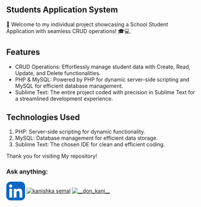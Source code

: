 ## Students Application System

<p>🚀 Welcome to my individual project showcasing a School Student Application with seamless CRUD operations! 🎓💻.</p>

## Features

- CRUD Operations: Effortlessly manage student data with Create, Read, Update, and Delete functionalities.
- PHP & MySQL: Powered by PHP for dynamic server-side scripting and MySQL for efficient database management.
- Sublime Text: The entire project coded with precision in Sublime Text for a streamlined development experience.

## Technologies Used

1. PHP: Server-side scripting for dynamic functionality.
2. MySQL: Database management for efficient data storage.
3. Sublime Text: The chosen IDE for clean and efficient coding.
   


Thank you for visiting My repository!

<h3 align="left">Ask anything:</h3>
<p align="left">
<a href="https://www.linkedin.com/in/kanishka-semal-976108240/" target="blank"><img align="center" src="https://github.com/tandpfun/skill-icons/blob/main/icons/LinkedIn.svg" alt="Kanishka Semal" height="50" width="50" /></a>
<a href="https://www.facebook.com/rox.kanishka.5?" target="blank"><img align="center" src="https://raw.githubusercontent.com/rahuldkjain/github-profile-readme-generator/master/src/images/icons/Social/facebook.svg" alt="kanishka semal" height="50" width="50" /></a>
<a href="https://www.instagram.com/__don_kani__" target="blank"><img align="center" src="https://www.edigitalagency.com.au/wp-content/uploads/new-Instagram-icon-png-full-colour.png" alt="__don_kani__" height="50" width="50" /></a>
</p>
